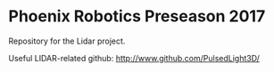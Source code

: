 # Phoenix Robotics Preseason 2017

Repository for the Lidar project.

Useful LIDAR-related github: http://www.github.com/PulsedLight3D/